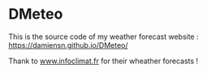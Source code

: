 # DMeteo
This is the source code of my weather forecast website : https://damiensn.github.io/DMeteo/

Thank to www.infoclimat.fr for their wheather forecasts !
